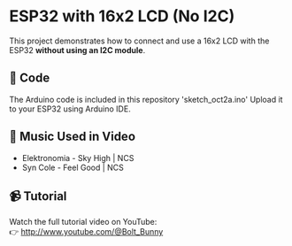 # ESP32 with 16x2 LCD (No I2C)

This project demonstrates how to connect and use a 16x2 LCD with the ESP32 **without using an I2C module**.

## 📜 Code
The Arduino code is included in this repository 'sketch_oct2a.ino'
Upload it to your ESP32 using Arduino IDE.

## 🎵 Music Used in Video
- Elektronomia - Sky High | NCS  
- Syn Cole - Feel Good | NCS  

## 📹 Tutorial
Watch the full tutorial video on YouTube:  
👉 http://www.youtube.com/@Bolt_Bunny
